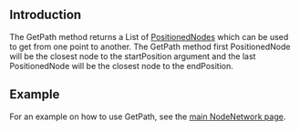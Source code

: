 ## Introduction

The GetPath method returns a List of [PositionedNodes](/frb/docs/index.php?title=FlatRedBall.AI.Pathfinding.PositionedNode.md "FlatRedBall.AI.Pathfinding.PositionedNode") which can be used to get from one point to another. The GetPath method first PositionedNode will be the closest node to the startPosition argument and the last PositionedNode will be the closest node to the endPosition.

## Example

For an example on how to use GetPath, see the [main NodeNetwork page](/documentation/api/flatredball/flatredball-ai/flatredball-ai-pathfinding-2/flatredball-ai-pathfinding-nodenetwork/.md).
